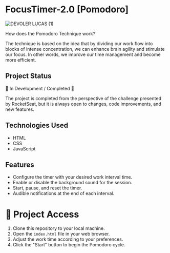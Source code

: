 # FocusTimer-2.0 [Pomodoro]

![DEVOLER LUCAS (1)](https://github.com/lucasandradegs/FocusTimer-2.0/assets/115107945/d85e06c2-51db-42e3-83af-164651671146)

How does the Pomodoro Technique work?

The technique is based on the idea that by dividing our work flow into blocks of intense concentration, we can enhance brain agility and stimulate our focus. In other words, we improve our time management and become more efficient.

## Project Status

🚧 In Development / Completed 🚧

The project is completed from the perspective of the challenge presented by RocketSeat, but it is always open to changes, code improvements, and new features.

## Technologies Used

- HTML
- CSS
- JavaScript

## Features

- Configure the timer with your desired work interval time.
- Enable or disable the background sound for the session.
- Start, pause, and reset the timer.
- Audible notifications at the end of each interval.

# 📁 Project Access

1. Clone this repository to your local machine.
2. Open the `index.html` file in your web browser.
3. Adjust the work time according to your preferences.
4. Click the "Start" button to begin the Pomodoro cycle.




